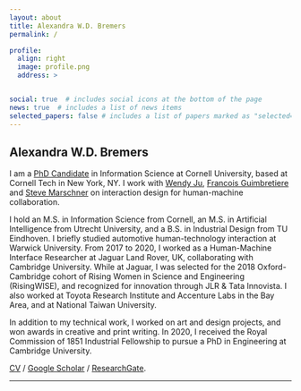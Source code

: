 ```yaml
---
layout: about
title: Alexandra W.D. Bremers
permalink: /

profile:
  align: right
  image: profile.png
  address: >


social: true  # includes social icons at the bottom of the page
news: true  # includes a list of news items
selected_papers: false # includes a list of papers marked as "selected={true}"
---
```


## Alexandra W.D. **Bremers**

I am a <a href='https://infosci.cornell.edu/content/bremers'>PhD Candidate</a> in Information Science at Cornell University, based at Cornell Tech in New York, NY. I work with [Wendy Ju](https://wendyju.com), [Francois Guimbretiere](https://www.cs.cornell.edu/~francois/) and [Steve Marschner](https://www.cs.cornell.edu/~srm/) on interaction design for human-machine collaboration. 

I hold an M.S. in Information Science from Cornell, an M.S. in Artificial Intelligence from Utrecht University, and a B.S. in Industrial Design from TU Eindhoven. I briefly studied automotive human-technology interaction at Warwick University. From 2017 to 2020, I worked as a Human-Machine Interface Researcher at Jaguar Land Rover, UK, collaborating with Cambridge University. While at Jaguar, I was selected for the 2018 Oxford-Cambridge cohort of Rising Women in Science and Engineering (RisingWISE), and recognized for innovation through JLR & Tata Innovista. I also worked at Toyota Research Institute and Accenture Labs in the Bay Area, and at National Taiwan University.

In addition to my technical work, I worked on art and design projects, and won awards in creative and print writing. In 2020, I received the Royal Commission of 1851 Industrial Fellowship to pursue a PhD in Engineering at Cambridge University.

[CV](https://bremers.github.io/cv/Bremers_cv.pdf) / [Google Scholar](https://scholar.google.com/citations?user=WB5PtlIAAAAJ&hl=en) / [ResearchGate](https://www.researchgate.net/profile/Alexandra-Bremers).

---
